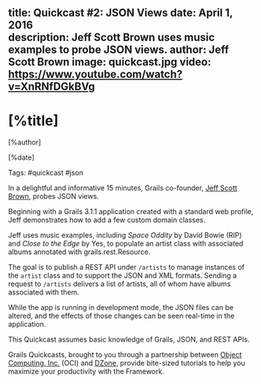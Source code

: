 title: Quickcast #2: JSON Views 
date: April 1, 2016   
description: Jeff Scott Brown uses music examples to probe JSON views.
author: Jeff Scott Brown
image: quickcast.jpg
video: https://www.youtube.com/watch?v=XnRNfDGkBVg    
---

# [%title]

[%author]

[%date] 

Tags: #quickcast #json

In a delightful and informative 15 minutes, Grails co-founder, [Jeff Scott Brown](https://objectcomputing.com/products/2gm-team#brown), probes JSON views.

Beginning with a Grails 3.1.1 application created with a standard web profile, Jeff demonstrates how to add a few custom domain classes.

Jeff uses music examples, including _Space Oddity_ by David Bowie (RIP) and _Close to the Edge_ by Yes, to populate an artist class with associated albums annotated with grails.rest.Resource.

The goal is to publish a REST API under `/artists` to manage instances of the `artist` class and to support the JSON and XML formats. Sending a request to `/artists` delivers a list of artists, all of whom have albums associated with them.

While the app is running in development mode, the JSON files can be altered, and the effects of those changes can be seen real-time in the application. 

This Quickcast assumes basic knowledge of Grails, JSON, and REST APIs.

Grails Quickcasts, brought to you through a partnership between [Object Computing, Inc.](https://objectcomputing.com/) (OCI) and [DZone](https://dzone.com/), provide bite-sized tutorials to help you maximize your productivity with the Framework.

